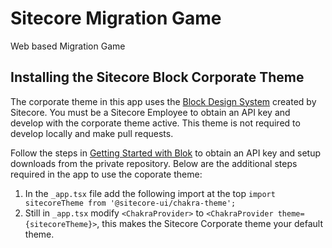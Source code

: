 # Sitecore Migration Game

Web based Migration Game

## Installing the Sitecore Block Corporate Theme

The corporate theme in this app uses the [Block Design System](https://blok.sitecore.com/) created by Sitecore. You must be a Sitecore Employee to obtain an API key and develop with the corporate theme active. This theme is not required to develop locally and make pull requests.

Follow the steps in [Getting Started with Blok](https://sitecore.atlassian.net/wiki/spaces/SDS/pages/4326523430/) to obtain an API key and setup downloads from the private repository. Below are the additional steps required in the app to use the coporate theme: 

1. In the `_app.tsx` file add the following import at the top `import sitecoreTheme from '@sitecore-ui/chakra-theme';`
2. Still in `_app.tsx` modify `<ChakraProvider>` to `<ChakraProvider theme={sitecoreTheme}>`, this makes the Sitecore Corporate theme your default theme. 
